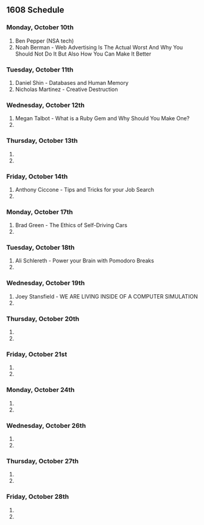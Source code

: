 ## 1608 Schedule

### Monday, October 10th

1.  Ben Pepper (NSA tech)
2.  Noah Berman - Web Advertising Is The Actual Worst And Why You Should Not Do It But Also How You Can Make It Better

### Tuesday, October 11th

1. Daniel Shin - Databases and Human Memory 
2. Nicholas Martinez - Creative Destruction 

### Wednesday, October 12th

1. Megan Talbot - What is a Ruby Gem and Why Should You Make One?
2. 

### Thursday, October 13th

1.  
2.  

### Friday, October 14th

1.  Anthony Ciccone - Tips and Tricks for your Job Search 
2. 

### Monday, October 17th

1.  Brad Green - The Ethics of Self-Driving Cars
2.   

### Tuesday, October 18th

1.  Ali Schlereth - Power your Brain with Pomodoro Breaks
2.  

### Wednesday, October 19th

1.  Joey Stansfield - WE ARE LIVING INSIDE OF A COMPUTER SIMULATION  
2.   

### Thursday, October 20th

1.   
2.   

### Friday, October 21st

1.   
2.  

### Monday, October 24th

1.   
2. 

### Wednesday, October 26th

1.   
2. 

### Thursday, October 27th

1.   
2. 

### Friday, October 28th

1.   
2. 
